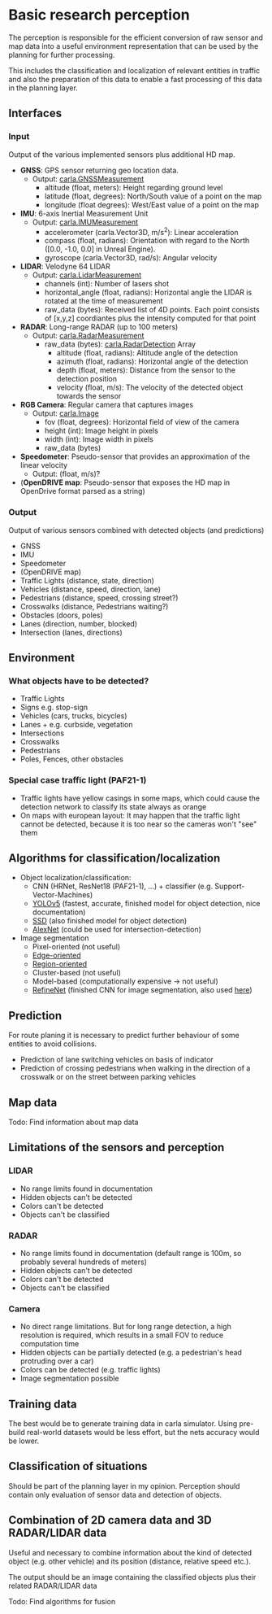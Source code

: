 # Basic research perception

The perception is responsible for the efficient conversion of raw sensor and map data
into a useful environment representation that can be used by the planning for further processing.

This includes the classification and localization of relevant entities in traffic and also the preparation
of this data to enable a fast processing of this data in the planning layer.

## Interfaces

### Input

Output of the various implemented sensors plus additional HD map.

- **GNSS**: GPS sensor returning geo location data.
  - Output: [carla.GNSSMeasurement](https://carla.readthedocs.io/en/0.9.13/python_api/#carlagnssmeasurement)
    - altitude (float, meters): Height regarding ground level
    - latitude (float, degrees): North/South value of a point on the map
    - longitude (float degrees): West/East value of a point on the map
- **IMU**: 6-axis Inertial Measurement Unit
  - Output: [carla.IMUMeasurement](https://carla.readthedocs.io/en/0.9.13/python_api#carlaimumeasurement)
    - accelerometer (carla.Vector3D, m/s<sup>2</sup>): Linear acceleration
    - compass (float, radians): Orientation with regard to the North ([0.0, -1.0, 0.0] in Unreal Engine).
    - gyroscope (carla.Vector3D, rad/s): Angular velocity
- **LIDAR**: Velodyne 64 LIDAR
  - Output: [carla.LidarMeasurement](https://carla.readthedocs.io/en/0.9.13/python_api#carlalidarmeasurement)
    - channels (int): Number of lasers shot
    - horizontal_angle (float, radians): Horizontal angle the LIDAR is rotated at the time of measurement
    - raw_data (bytes): Received list of 4D points. Each point consists of [x,y,z] coordiantes plus the intensity computed for that point
- **RADAR**: Long-range RADAR (up to 100 meters)
  - Output: [carla.RadarMeasurement](https://carla.readthedocs.io/en/0.9.13/python_api#carlaradarmeasurement)
    - raw_data (bytes): [carla.RadarDetection](https://carla.readthedocs.io/en/0.9.13/python_api/#carla.RadarDetection) Array
      - altitude (float, radians): Altitude angle of the detection
      - azimuth (float, radians): Horizontal angle of the detection
      - depth (float, meters): Distance from the sensor to the detection position
      - velocity (float, m/s): The velocity of the detected object towards the sensor
- **RGB Camera**: Regular camera that captures images
  - Output: [carla.Image](https://carla.readthedocs.io/en/0.9.13/python_api/#carlaimage)
    - fov (float, degrees): Horizontal field of view of the camera
    - height (int): Image height in pixels
    - width (int): Image width in pixels
    - raw_data (bytes)
- **Speedometer**: Pseudo-sensor that provides an approximation of the linear velocity
  - Output: (float, m/s)?
- (**OpenDRIVE map**: Pseudo-sensor that exposes the HD map in OpenDrive format parsed as a string)

### Output

Output of various sensors combined with detected objects (and predictions)

- GNSS
- IMU
- Speedometer
- (OpenDRIVE map)
- Traffic Lights (distance, state, direction)
- Vehicles (distance, speed, direction, lane)
- Pedestrians (distance, speed, crossing street?)
- Crosswalks (distance, Pedestrians waiting?)
- Obstacles (doors, poles)
- Lanes (direction, number, blocked)
- Intersection (lanes, directions)

## Environment

### What objects have to be detected?

- Traffic Lights
- Signs e.g. stop-sign
- Vehicles (cars, trucks, bicycles)
- Lanes + e.g. curbside, vegetation
- Intersections
- Crosswalks
- Pedestrians
- Poles, Fences, other obstacles

### Special case traffic light (PAF21-1)

- Traffic lights have yellow casings in some maps, which could cause the detection network to classify its 
state always as orange
- On maps with european layout: It may happen that the traffic light cannot be detected, because it is too near 
so the cameras won't "see" them

## Algorithms for classification/localization

- Object localization/classification:
  - CNN (HRNet, ResNet18 (PAF21-1), ...) + classifier (e.g. Support-Vector-Machines)
  - [YOLOv5](https://docs.ultralytics.com) (fastest, accurate, finished model for object detection, nice documentation)
  - [SSD](https://arxiv.org/pdf/1512.02325.pdf) (also finished model for object detection)
  - [AlexNet](https://en.wikipedia.org/wiki/AlexNet) (could be used for intersection-detection)
- Image segmentation
  - Pixel-oriented (not useful)
  - [Edge-oriented](https://www.tu-chemnitz.de/informatik/KI/edu/biver/ss2013/bild12_4_2.pdf)
  - [Region-oriented](https://www.tu-chemnitz.de/informatik/KI/edu/biver/ss2013/bild12_4_1.pdf)
  - Cluster-based (not useful)
  - Model-based (computationally expensive -> not useful)
  - [RefineNet](https://arxiv.org/pdf/1611.06612.pdf) (finished CNN for image segmentation, also used [here](https://proceedings.mlr.press/v78/dosovitskiy17a/dosovitskiy17a.pdf))

## Prediction

For route planing it is necessary to predict further behaviour of some entities to avoid collisions.

- Prediction of lane switching vehicles on basis of indicator
- Prediction of crossing pedestrians when walking in the direction of a crosswalk or on the street
between parking vehicles

## Map data

Todo: Find information about map data

## Limitations of the sensors and perception

### LIDAR

- No range limits found in documentation
- Hidden objects can't be detected
- Colors can't be detected
- Objects can't be classified

### RADAR

- No range limits found in documentation (default range is 100m, so probably several hundreds of meters)
- Hidden objects can't be detected
- Colors can't be detected
- Objects can't be classified

### Camera

- No direct range limitations. But for long range detection, a high resolution is required, 
 which results in a small FOV to reduce computation time
- Hidden objects can be partially detected (e.g. a pedestrian's head protruding over a car)
- Colors can be detected (e.g. traffic lights)
- Image segmentation possible

## Training data

The best would be to generate training data in carla simulator. 
Using pre-build real-world datasets would be less effort, but the nets accuracy would be lower.

## Classification of situations

Should be part of the planning layer in my opinion. Perception should contain only 
evaluation of sensor data and detection of objects.

## Combination of 2D camera data and 3D RADAR/LIDAR data

Useful and necessary to combine information about the kind of detected object (e.g. other vehicle) and its position (distance, relative speed etc.).

The output should be an image containing the classified objects plus their related RADAR/LIDAR data

Todo: Find algorithms for fusion

